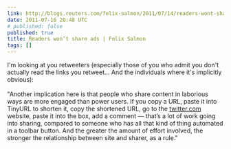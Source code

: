 ```yaml
---
link: http://blogs.reuters.com/felix-salmon/2011/07/14/readers-wont-share-ads/
date: 2011-07-16 20:48 UTC
# published: false
published: true
title: Readers won’t share ads | Felix Salmon
tags: []
---
```


I'm looking at you retweeters (especially those of you who admit you don't actually read the links you retweet... And the individuals where it's implicitly obvious):<br><br>"Another implication here is that people who share content in laborious ways are more engaged than power users. If you copy a URL, paste it into TinyURL to shorten it, copy the shortened URL, go to the <a href="http://twitter.com">twitter.com</a> website, paste it into the box, add a comment — that’s a lot of work going into sharing, compared to someone who has all that kind of thing automated in a toolbar button. And the greater the amount of effort involved, the stronger the relationship between site and sharer, as a rule."

